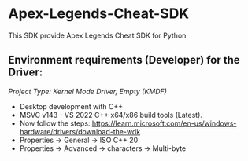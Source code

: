 # Apex-Legends-Cheat-SDK
This SDK provide Apex Legends Cheat SDK for Python

## Environment requirements (Developer) for the Driver:
*Project Type: Kernel Mode Driver, Empty (KMDF)*
- Desktop development with C++
- MSVC v143 - VS 2022 C++ x64/x86 build tools (Latest).
- Now follow the steps: https://learn.microsoft.com/en-us/windows-hardware/drivers/download-the-wdk
- Properties -> General -> ISO C++ 20
- Properties -> Advanced -> characters -> Multi-byte 
